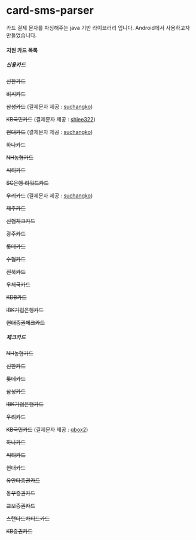# card-sms-parser
카드 결제 문자를 파싱해주는 java 기반 라이브러리 입니다. Android에서 사용하고자 만들었습니다.

#### 지원 카드 목록

##### 신용카드

~~신한카드~~

~~비씨카드~~

~~삼성카드~~ (결제문자 제공 : [suchangko](https://github.com/suchangko))

~~KB국민카드~~ (결제문자 제공 : [shlee322](https://github.com/shlee322))

~~현대카드~~ (결제문자 제공 : [suchangko](https://github.com/suchangko))

~~하나카드~~

~~NH농협카드~~

~~씨티카드~~

~~SC은행 리워드카드~~

~~우리카드~~ (결제문자 제공 : [suchangko](https://github.com/suchangko))

~~제주카드~~

~~신협체크카드~~

~~광주카드~~

~~롯데카드~~

~~수협카드~~

~~전북카드~~

~~우체국카드~~

~~KDB카드~~

~~IBK기업은행카드~~

~~현대증권체크카드~~



##### 체크카드

~~NH농협카드~~

~~신한카드~~

~~롯데카드~~

~~삼성카드~~

~~IBK기업은행카드~~

~~우리카드~~

~~KB국민카드~~ (결제문자 제공 : [qbox2](https://github.com/qbox2))

~~하나카드~~

~~씨티카드~~

~~현대카드~~

~~유안타증권카드~~

~~동부증권카드~~

~~교보증권카드~~

~~스탠다드차티드카드~~

~~KB증권카드~~
